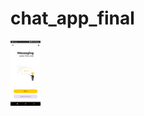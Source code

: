# chat_app_final

<img src="https://github.com/iMahfuzurX/messaging_app/raw/master/screenshots/landing_page.png" width=48>
